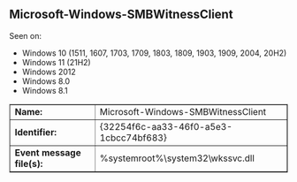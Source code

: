 ## Microsoft-Windows-SMBWitnessClient

Seen on:
* Windows 10 (1511, 1607, 1703, 1709, 1803, 1809, 1903, 1909, 2004, 20H2)
* Windows 11 (21H2)
* Windows 2012
* Windows 8.0
* Windows 8.1

<table border="1" class="docutils">
  <tbody>
    <tr>
      <td><b>Name:</b></td>
      <td>Microsoft-Windows-SMBWitnessClient</td>
    </tr>
    <tr>
      <td><b>Identifier:</b></td>
      <td>{32254f6c-aa33-46f0-a5e3-1cbcc74bf683}</td>
    </tr>
    <tr>
      <td><b>Event message file(s):</b></td>
      <td>%systemroot%\system32\wkssvc.dll</td>
    </tr>
  </tbody>
</table>

&nbsp;

